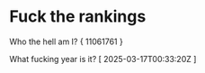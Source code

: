 # Fuck the rankings

Who the hell am I?
{ 11061761 }

What fucking year is it?
[ 2025-03-17T00:33:20Z ]
